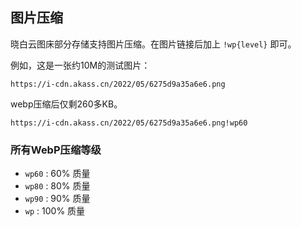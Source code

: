 ## 图片压缩

晓白云图床部分存储支持图片压缩。在图片链接后加上 `!wp{level}` 即可。

例如，这是一张约10M的测试图片：
```
https://i-cdn.akass.cn/2022/05/6275d9a35a6e6.png
``` 

webp压缩后仅剩260多KB。

```
https://i-cdn.akass.cn/2022/05/6275d9a35a6e6.png!wp60
```

### 所有WebP压缩等级

- `wp60` : 60% 质量
- `wp80` : 80% 质量
- `wp90` : 90% 质量
- `wp` : 100% 质量


